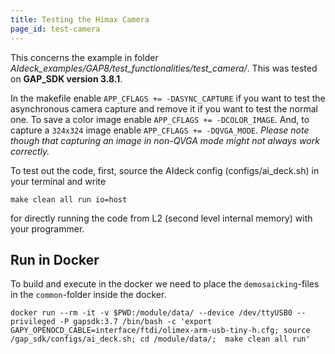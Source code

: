 ```yaml
---
title: Testing the Himax Camera
page_id: test-camera
---
```


This concerns the example in folder *AIdeck_examples/GAP8/test_functionalities/test_camera/*. This was tested on **GAP_SDK version 3.8.1**.

In the makefile enable `APP_CFLAGS += -DASYNC_CAPTURE` if you want to test the asynchronous camera capture and remove it if you want to test the normal one. To save a color image enable `APP_CFLAGS += -DCOLOR_IMAGE`. And, to capture a `324x324` image enable `APP_CFLAGS += -DQVGA_MODE`. *Please note though that capturing an image in non-QVGA mode might not always work correctly.*

To test out the code, first, source the AIdeck config (configs/ai_deck.sh) in your terminal and write

    make clean all run io=host

for directly running the code from L2 (second level internal memory) with your programmer.

## Run in Docker
To build and execute in the docker we need to place the `demosaicking`-files in the `common`-folder inside the docker.
```
docker run --rm -it -v $PWD:/module/data/ --device /dev/ttyUSB0 --privileged -P gapsdk:3.7 /bin/bash -c 'export GAPY_OPENOCD_CABLE=interface/ftdi/olimex-arm-usb-tiny-h.cfg; source /gap_sdk/configs/ai_deck.sh; cd /module/data/;  make clean all run'
```
